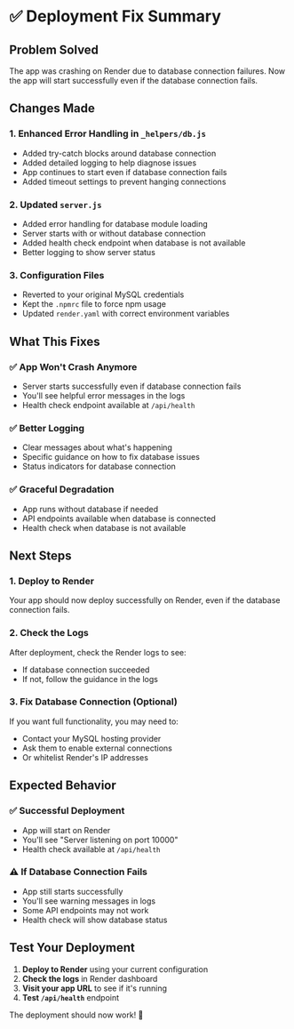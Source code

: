 # ✅ Deployment Fix Summary

## Problem Solved
The app was crashing on Render due to database connection failures. Now the app will start successfully even if the database connection fails.

## Changes Made

### 1. **Enhanced Error Handling in `_helpers/db.js`**
- Added try-catch blocks around database connection
- Added detailed logging to help diagnose issues
- App continues to start even if database connection fails
- Added timeout settings to prevent hanging connections

### 2. **Updated `server.js`**
- Added error handling for database module loading
- Server starts with or without database connection
- Added health check endpoint when database is not available
- Better logging to show server status

### 3. **Configuration Files**
- Reverted to your original MySQL credentials
- Kept the `.npmrc` file to force npm usage
- Updated `render.yaml` with correct environment variables

## What This Fixes

### ✅ **App Won't Crash Anymore**
- Server starts successfully even if database connection fails
- You'll see helpful error messages in the logs
- Health check endpoint available at `/api/health`

### ✅ **Better Logging**
- Clear messages about what's happening
- Specific guidance on how to fix database issues
- Status indicators for database connection

### ✅ **Graceful Degradation**
- App runs without database if needed
- API endpoints available when database is connected
- Health check when database is not available

## Next Steps

### 1. **Deploy to Render**
Your app should now deploy successfully on Render, even if the database connection fails.

### 2. **Check the Logs**
After deployment, check the Render logs to see:
- If database connection succeeded
- If not, follow the guidance in the logs

### 3. **Fix Database Connection (Optional)**
If you want full functionality, you may need to:
- Contact your MySQL hosting provider
- Ask them to enable external connections
- Or whitelist Render's IP addresses

## Expected Behavior

### ✅ **Successful Deployment**
- App will start on Render
- You'll see "Server listening on port 10000"
- Health check available at `/api/health`

### ⚠️ **If Database Connection Fails**
- App still starts successfully
- You'll see warning messages in logs
- Some API endpoints may not work
- Health check will show database status

## Test Your Deployment

1. **Deploy to Render** using your current configuration
2. **Check the logs** in Render dashboard
3. **Visit your app URL** to see if it's running
4. **Test `/api/health`** endpoint

The deployment should now work! 🎉

